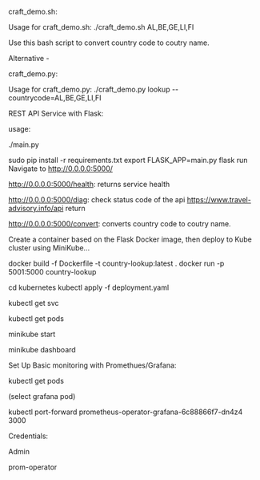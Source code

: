 craft_demo.sh:

Usage for craft_demo.sh: ./craft_demo.sh AL,BE,GE,LI,FI

Use this bash script to convert country code to coutry name.

Alternative - 

craft_demo.py:

Usage for craft_demo.py: ./craft_demo.py lookup --countrycode=AL,BE,GE,LI,FI

REST API Service with Flask:

usage:

./main.py

sudo pip install -r requirements.txt
export FLASK_APP=main.py
flask run
Navigate to http://0.0.0.0:5000/

http://0.0.0.0:5000/health: returns service health

http://0.0.0.0:5000/diag: check status code of the api https://www.travel-advisory.info/api return 

http://0.0.0.0:5000/convert: converts country code to coutry name.


Create a container based on the Flask Docker image, then deploy to Kube cluster using MiniKube...

docker build -f Dockerfile -t country-lookup:latest .
docker run -p 5001:5000 country-lookup 

cd kubernetes
kubectl apply -f deployment.yaml 

kubectl get svc

kubectl get pods

minikube start

minikube dashboard

Set Up Basic monitoring with Promethues/Grafana:

kubectl get pods

(select grafana pod)

kubectl port-forward prometheus-operator-grafana-6c88866f7-dn4z4 3000

Credentials:

Admin

prom-operator


